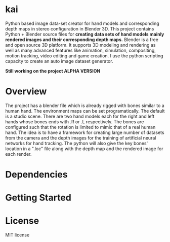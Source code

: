 # kai
Python based image data-set creator for hand models and corresponding depth maps in stereo configuration in Blender 3D.
This project contains Python + Blender source files for <b>creating data sets of hand models mainly rendered images and their corresponding depth maps.</b>
Blender is a free and open source 3D platform. It supports 3D modeling and rendering as well as many advanced features like animation, simulation, compositing, motion tracking, video editing and game creation. I use the python scripting capacity to create an auto image dataset generator. 

<b>Still working on the project ALPHA VERSION</b> 

# Overview
The project has a blender file which is already rigged with bones similar to a human hand.
The environment maps can be set programatically. The default is a studio scene.
There are two hand models each for the right and left hands whose bones ends with .R or .L respectively.
The bones are configured such that the rotation is limited to mimic that of a real human hand.
The idea is to have a framework for creating large number of datasets from the camera and the depth images for the training of artificial neural networks for hand tracking.
The python will also give the key bones' location in a ".loc" file along with the depth map and the rendered image for each render.

# Dependencies


# Getting Started

# License
MIT license
